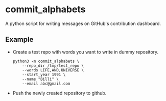 # commit_alphabets
A python script for writing messages on GitHub's contribution dashboard.

## Example
- Create a test repo with words you want to write in dummy repository.
    ```
    python3 -m commit_alphabets \
        --repo_dir /tmp/test_repo \
        --words LIFE,AND,UNIVERSE \
        --start_year 1991 \
        --name "Billi" \
        --email abc@gmail.com
- Push the newly created repository to github.    
